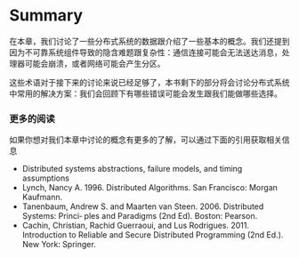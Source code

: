 # Summary

在本章，我们讨论了一些分布式系统的数据跟介绍了一些基本的概念。我们还提到因为不可靠系统组件导致的隐含难题跟复杂性：通信连接可能会无法送达消息，处理器可能会崩溃，或者网络可能会产生分区。

这些术语对于接下来的讨论来说已经足够了，本书剩下的部分将会讨论分布式系统中常用的解决方案：我们会回顾下有哪些错误可能会发生跟我们能做哪些选择。



### 更多的阅读

如果你想对我们本章中讨论的概念有更多的了解，可以通过下面的引用获取相关信息

- Distributed systems abstractions, failure models, and timing assumptions
- Lynch, Nancy A. 1996. Distributed Algorithms. San Francisco: Morgan Kaufmann.
- Tanenbaum, Andrew S. and Maarten van Steen. 2006. Distributed Systems: Princi‐ ples and Paradigms (2nd Ed). Boston: Pearson.
- Cachin, Christian, Rachid Guerraoui, and Lus Rodrigues. 2011. Introduction to Reliable and Secure Distributed Programming (2nd Ed.). New York: Springer.